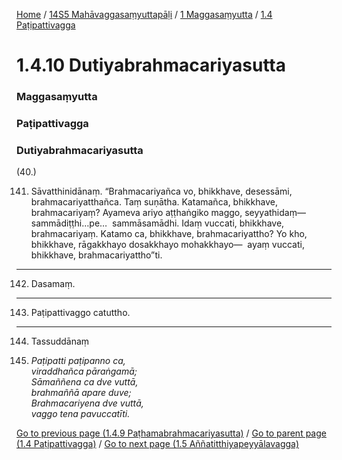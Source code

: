 
[Home](/) / [14S5 Mahāvaggasaṃyuttapāḷi](/tipitaka/14S5.md) / [1 Maggasaṃyutta](/tipitaka/14S5/1.md) / [1.4 Paṭipattivagga](/tipitaka/14S5/1/1.4.md)

# 1.4.10 Dutiyabrahmacariyasutta

### Maggasaṃyutta

### Paṭipattivagga

### Dutiyabrahmacariyasutta

(40.)

141. Sāvatthinidānaṃ. “Brahmacariyañca vo, bhikkhave, desessāmi, brahmacariyatthañca. Taṃ suṇātha. Katamañca, bhikkhave, brahmacariyaṃ? Ayameva ariyo aṭṭhaṅgiko maggo, seyyathidaṃ—  sammādiṭṭhi…pe…  sammāsamādhi. Idaṃ vuccati, bhikkhave, brahmacariyaṃ. Katamo ca, bhikkhave, brahmacariyattho? Yo kho, bhikkhave, rāgakkhayo dosakkhayo mohakkhayo—  ayaṃ vuccati, bhikkhave, brahmacariyattho”ti.

---

142. Dasamaṃ.



---

143. Paṭipattivaggo catuttho.



---

144. Tassuddānaṃ



145. _Paṭipatti paṭipanno ca,_  
_viraddhañca pāraṅgamā;_  
_Sāmaññena ca dve vuttā,_  
_brahmaññā apare duve;_  
_Brahmacariyena dve vuttā,_  
_vaggo tena pavuccatīti._  


[Go to previous page (1.4.9 Paṭhamabrahmacariyasutta)](/tipitaka/14S5/1/1.4/1.4.9.md) / [Go to parent page (1.4 Paṭipattivagga)](/tipitaka/14S5/1/1.4.md) / [Go to next page (1.5 Aññatitthiyapeyyālavagga)](/tipitaka/14S5/1/1.5.md)


